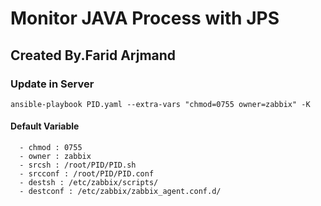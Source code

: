 # Monitor JAVA Process with JPS

## Created By.Farid Arjmand ##

### Update in Server

``` ansible-playbook PID.yaml --extra-vars "chmod=0755 owner=zabbix" -K ```

#### Default Variable

```
  - chmod : 0755
  - owner : zabbix
  - srcsh : /root/PID/PID.sh
  - srcconf : /root/PID/PID.conf
  - destsh : /etc/zabbix/scripts/
  - destconf : /etc/zabbix/zabbix_agent.conf.d/
```
